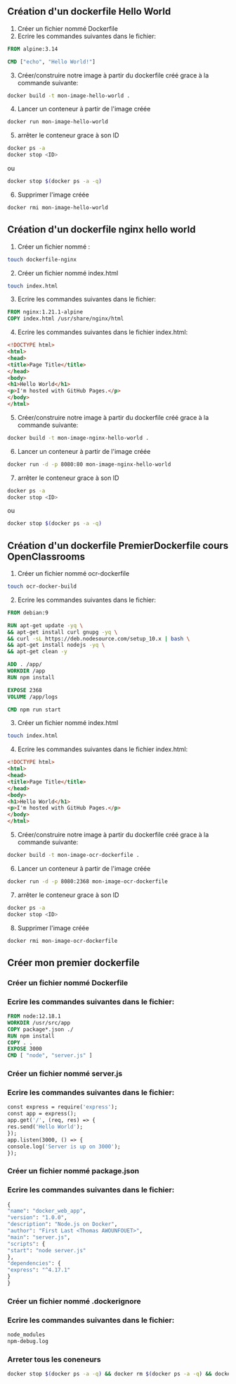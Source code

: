 ## Création d'un dockerfile Hello World
1. Créer un fichier nommé Dockerfile
2. Ecrire les commandes suivantes dans le fichier:
```dockerfile
FROM alpine:3.14

CMD ["echo", "Hello World!"]
```
3. Créer/construire notre image à partir du dockerfile créé grace à la commande suivante:
```bash
docker build -t mon-image-hello-world .
```
4. Lancer un conteneur à partir de l'image créée
```bash
docker run mon-image-hello-world
```

5. arrêter le conteneur grace à son ID
```bash
docker ps -a
docker stop <ID>
```
ou
```bash
docker stop $(docker ps -a -q)
```

6. Supprimer l'image créée
```bash
docker rmi mon-image-hello-world
```


## Création d'un dockerfile nginx hello world
1. Créer un fichier nommé :
```bash
touch dockerfile-nginx
```
2. Créer un fichier nommé index.html
```bash
touch index.html
```

3. Ecrire les commandes suivantes dans le fichier:
```dockerfile
FROM nginx:1.21.1-alpine
COPY index.html /usr/share/nginx/html

```


4. Ecrire les commandes suivantes dans le fichier index.html:
```html
<!DOCTYPE html>
<html>
<head>
<title>Page Title</title>
</head>
<body>
<h1>Hello World</h1>
<p>I'm hosted with GitHub Pages.</p>
</body>
</html>
```
5. Créer/construire notre image à partir du dockerfile créé grace à la commande suivante:
```bash
docker build -t mon-image-nginx-hello-world .
```
6. Lancer un conteneur à partir de l'image créée
```bash
docker run -d -p 8080:80 mon-image-nginx-hello-world
```
7. arrêter le conteneur grace à son ID
```bash
docker ps -a
docker stop <ID>
```
ou
```bash
docker stop $(docker ps -a -q)
```



## Création d'un dockerfile PremierDockerfile cours OpenClassrooms
1. Créer un fichier nommé ocr-dockerfile
```bash
touch ocr-docker-build
```
2. Ecrire les commandes suivantes dans le fichier:
```dockerfile
FROM debian:9

RUN apt-get update -yq \
&& apt-get install curl gnupg -yq \
&& curl -sL https://deb.nodesource.com/setup_10.x | bash \
&& apt-get install nodejs -yq \
&& apt-get clean -y

ADD . /app/
WORKDIR /app
RUN npm install

EXPOSE 2368
VOLUME /app/logs

CMD npm run start
```
3. Créer un fichier nommé index.html
```bash
touch index.html
```
4. Ecrire les commandes suivantes dans le fichier index.html:
```html
<!DOCTYPE html>
<html>
<head>
<title>Page Title</title>
</head>
<body>
<h1>Hello World</h1>
<p>I'm hosted with GitHub Pages.</p>
</body>
</html>
```
5. Créer/construire notre image à partir du dockerfile créé grace à la commande suivante:
```bash
docker build -t mon-image-ocr-dockerfile .
```
6. Lancer un conteneur à partir de l'image créée
```bash
docker run -d -p 8080:2368 mon-image-ocr-dockerfile
```
7. arrêter le conteneur grace à son ID
```bash
docker ps -a
docker stop <ID>
```
8. Supprimer l'image créée
```bash
docker rmi mon-image-ocr-dockerfile
```







## Créer mon premier dockerfile
### Créer un fichier nommé Dockerfile
### Ecrire les commandes suivantes dans le fichier:
```dockerfile
FROM node:12.18.1
WORKDIR /usr/src/app
COPY package*.json ./
RUN npm install
COPY . .
EXPOSE 3000
CMD [ "node", "server.js" ]
```

### Créer un fichier nommé server.js
### Ecrire les commandes suivantes dans le fichier:
```dockerfile
const express = require('express');
const app = express();
app.get('/', (req, res) => {
res.send('Hello World');
});
app.listen(3000, () => {
console.log('Server is up on 3000');
});
```
### Créer un fichier nommé package.json
### Ecrire les commandes suivantes dans le fichier:
```dockerfile
{
"name": "docker_web_app",
"version": "1.0.0",
"description": "Node.js on Docker",
"author": "First Last <Thomas AWOUNFOUET>",
"main": "server.js",
"scripts": {
"start": "node server.js"
},
"dependencies": {
"express": "^4.17.1"
}
}
```
### Créer un fichier nommé .dockerignore
### Ecrire les commandes suivantes dans le fichier:
```dockerfile
node_modules
npm-debug.log
```



### Arreter tous les coneneurs

```bash
docker stop $(docker ps -a -q) && docker rm $(docker ps -a -q) && docker rmi $(docker images -q)
```